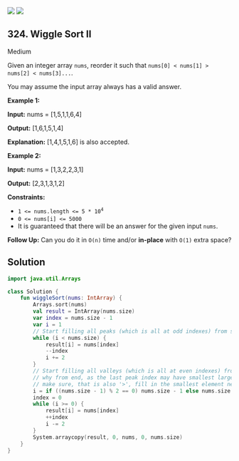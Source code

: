 [![](https://img.shields.io/github/stars/javadev/LeetCode-in-Kotlin?label=Stars&style=flat-square)](https://github.com/javadev/LeetCode-in-Kotlin)
[![](https://img.shields.io/github/forks/javadev/LeetCode-in-Kotlin?label=Fork%20me%20on%20GitHub%20&style=flat-square)](https://github.com/javadev/LeetCode-in-Kotlin/fork)

## 324\. Wiggle Sort II

Medium

Given an integer array `nums`, reorder it such that `nums[0] < nums[1] > nums[2] < nums[3]...`.

You may assume the input array always has a valid answer.

**Example 1:**

**Input:** nums = [1,5,1,1,6,4]

**Output:** [1,6,1,5,1,4]

**Explanation:** [1,4,1,5,1,6] is also accepted.

**Example 2:**

**Input:** nums = [1,3,2,2,3,1]

**Output:** [2,3,1,3,1,2]

**Constraints:**

*   <code>1 <= nums.length <= 5 * 10<sup>4</sup></code>
*   `0 <= nums[i] <= 5000`
*   It is guaranteed that there will be an answer for the given input `nums`.

**Follow Up:** Can you do it in `O(n)` time and/or **in-place** with `O(1)` extra space?

## Solution

```kotlin
import java.util.Arrays

class Solution {
    fun wiggleSort(nums: IntArray) {
        Arrays.sort(nums)
        val result = IntArray(nums.size)
        var index = nums.size - 1
        var i = 1
        // Start filling all peaks (which is all at odd indexes) from start
        while (i < nums.size) {
            result[i] = nums[index]
            --index
            i += 2
        }
        // Start filling all valleys (which is all at even indexes) from end
        // why from end, as the last peak index may have smallest largest value, so to
        // make sure, that is also '>', fill in the smallest element near it.
        i = if ((nums.size - 1) % 2 == 0) nums.size - 1 else nums.size - 2
        index = 0
        while (i >= 0) {
            result[i] = nums[index]
            ++index
            i -= 2
        }
        System.arraycopy(result, 0, nums, 0, nums.size)
    }
}
```